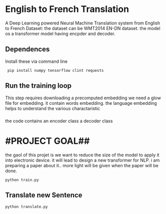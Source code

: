# English to French Translation
A Deep Learning powered Neural Machine Translation system from English to French
Dataset: the dataset can be WMT2014 EN-DN dataset. 
the model os a transformer model having encpder and decoder.

## Dependences
Install these via command line

``` pip install numpy tensorflow clint requests```

## Run the training loop
This step requires downloading a precomputed embedding
we need a glow file for embedding.
it contain words embedding.
the language embedding helps to understand the various charactaristic 

#####

the code contains 
an encoder class
a decoder class

# #PROJECT GOAL##

the gaol of this projet is we want to reduce the size of the model to apply it into electronic device.
it will lead to design a new transformer for NLP.  i am preparing a paper about it.. more light will be given when the paper will be done.


``` python train.py ```

## Translate new Sentence

``` python translate.py ```
